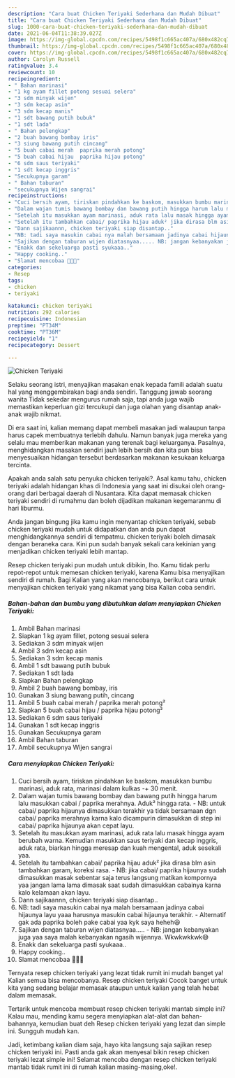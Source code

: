 ```yaml
---
description: "Cara buat Chicken Teriyaki Sederhana dan Mudah Dibuat"
title: "Cara buat Chicken Teriyaki Sederhana dan Mudah Dibuat"
slug: 1000-cara-buat-chicken-teriyaki-sederhana-dan-mudah-dibuat
date: 2021-06-04T11:38:39.027Z
image: https://img-global.cpcdn.com/recipes/5498f1c665ac407a/680x482cq70/chicken-teriyaki-foto-resep-utama.jpg
thumbnail: https://img-global.cpcdn.com/recipes/5498f1c665ac407a/680x482cq70/chicken-teriyaki-foto-resep-utama.jpg
cover: https://img-global.cpcdn.com/recipes/5498f1c665ac407a/680x482cq70/chicken-teriyaki-foto-resep-utama.jpg
author: Carolyn Russell
ratingvalue: 3.4
reviewcount: 10
recipeingredient:
- " Bahan marinasi"
- "1 kg ayam fillet potong sesuai selera"
- "3 sdm minyak wijen"
- "3 sdm kecap asin"
- "3 sdm kecap manis"
- "1 sdt bawang putih bubuk"
- "1 sdt lada"
- " Bahan pelengkap"
- "2 buah bawang bombay iris"
- "3 siung bawang putih cincang"
- "5 buah cabai merah  paprika merah potong"
- "5 buah cabai hijau  paprika hijau potong"
- "6 sdm saus teriyaki"
- "1 sdt kecap inggris"
- "Secukupnya garam"
- " Bahan taburan"
- "secukupnya Wijen sangrai"
recipeinstructions:
- "Cuci bersih ayam, tiriskan pindahkan ke baskom, masukkan bumbu marinasi, aduk rata, marinasi dalam kulkas -+ 30 menit."
- "Dalam wajan tumis bawang bombay dan bawang putih hingga harum lalu masukkan cabai / paprika merahnya. Aduk² hingga rata. NB: untuk cabai/ paprika hijaunya dimasukkan terakhir ya tidak bersamaan dgn cabai/ paprika merahnya karna kalo dicampurin dimasukkan di step ini cabai/ paprika hijaunya akan cepat layu."
- "Setelah itu masukkan ayam marinasi, aduk rata lalu masak hingga ayam berubah warna. Kemudian masukkan saus teriyaki dan kecap inggris, aduk rata, biarkan hingga meresap dan kuah mengental, aduk sesekali yaa."
- "Setelah itu tambahkan cabai/ paprika hijau aduk² jika dirasa blm asin tambahkan garam, koreksi rasa. NB: jika cabai/ paprika hijaunya sudah dimasukkan masak sebentar saja terus langsung matikan kompornya yaa jangan lama lama dimasak saat sudah dimasukkan cabainya karna kalo kelamaan akan layu."
- "Dann sajikaannn, chicken teriyaki siap disantap.."
- "NB: tadi saya masukin cabai nya malah bersamaan jadinya cabai hijaunya layu yaaa harusnya masukin cabai hijaunya terakhir. Alternatif gak ada paprika boleh pake cabai yaa kyk saya heheh😆"
- "Sajikan dengan taburan wijen diatasnyaa..... NB: jangan kebanyakan juga yaa saya malah kebanyakan ngasih wijennya. Wkwkwkkwk😅"
- "Enakk dan sekeluarga pasti syukaaa.."
- "Happy cooking.."
- "Slamat mencobaa 👩🏻‍🍳"
categories:
- Resep
tags:
- chicken
- teriyaki

katakunci: chicken teriyaki 
nutrition: 292 calories
recipecuisine: Indonesian
preptime: "PT34M"
cooktime: "PT36M"
recipeyield: "1"
recipecategory: Dessert

---
```



![Chicken Teriyaki](https://img-global.cpcdn.com/recipes/5498f1c665ac407a/680x482cq70/chicken-teriyaki-foto-resep-utama.jpg)

Selaku seorang istri, menyajikan masakan enak kepada famili adalah suatu hal yang menggembirakan bagi anda sendiri. Tanggung jawab seorang  wanita Tidak sekedar mengurus rumah saja, tapi anda juga wajib memastikan keperluan gizi tercukupi dan juga olahan yang disantap anak-anak wajib nikmat.

Di era  saat ini, kalian memang dapat membeli masakan jadi walaupun tanpa harus capek membuatnya terlebih dahulu. Namun banyak juga mereka yang selalu mau memberikan makanan yang terenak bagi keluarganya. Pasalnya, menghidangkan masakan sendiri jauh lebih bersih dan kita pun bisa menyesuaikan hidangan tersebut berdasarkan makanan kesukaan keluarga tercinta. 



Apakah anda salah satu penyuka chicken teriyaki?. Asal kamu tahu, chicken teriyaki adalah hidangan khas di Indonesia yang saat ini disukai oleh orang-orang dari berbagai daerah di Nusantara. Kita dapat memasak chicken teriyaki sendiri di rumahmu dan boleh dijadikan makanan kegemaranmu di hari liburmu.

Anda jangan bingung jika kamu ingin menyantap chicken teriyaki, sebab chicken teriyaki mudah untuk didapatkan dan anda pun dapat menghidangkannya sendiri di tempatmu. chicken teriyaki boleh dimasak dengan beraneka cara. Kini pun sudah banyak sekali cara kekinian yang menjadikan chicken teriyaki lebih mantap.

Resep chicken teriyaki pun mudah untuk dibikin, lho. Kamu tidak perlu repot-repot untuk memesan chicken teriyaki, karena Kamu bisa menyajikan sendiri di rumah. Bagi Kalian yang akan mencobanya, berikut cara untuk menyajikan chicken teriyaki yang nikamat yang bisa Kalian coba sendiri.

<!--inarticleads1-->

##### Bahan-bahan dan bumbu yang dibutuhkan dalam menyiapkan Chicken Teriyaki:

1. Ambil  Bahan marinasi
1. Siapkan 1 kg ayam fillet, potong sesuai selera
1. Sediakan 3 sdm minyak wijen
1. Ambil 3 sdm kecap asin
1. Sediakan 3 sdm kecap manis
1. Ambil 1 sdt bawang putih bubuk
1. Sediakan 1 sdt lada
1. Siapkan  Bahan pelengkap
1. Ambil 2 buah bawang bombay, iris
1. Gunakan 3 siung bawang putih, cincang
1. Ambil 5 buah cabai merah / paprika merah potong²
1. Siapkan 5 buah cabai hijau / paprika hijau potong²
1. Sediakan 6 sdm saus teriyaki
1. Gunakan 1 sdt kecap inggris
1. Gunakan Secukupnya garam
1. Ambil  Bahan taburan
1. Ambil secukupnya Wijen sangrai




<!--inarticleads2-->

##### Cara menyiapkan Chicken Teriyaki:

1. Cuci bersih ayam, tiriskan pindahkan ke baskom, masukkan bumbu marinasi, aduk rata, marinasi dalam kulkas -+ 30 menit.
1. Dalam wajan tumis bawang bombay dan bawang putih hingga harum lalu masukkan cabai / paprika merahnya. Aduk² hingga rata. - NB: untuk cabai/ paprika hijaunya dimasukkan terakhir ya tidak bersamaan dgn cabai/ paprika merahnya karna kalo dicampurin dimasukkan di step ini cabai/ paprika hijaunya akan cepat layu.
1. Setelah itu masukkan ayam marinasi, aduk rata lalu masak hingga ayam berubah warna. Kemudian masukkan saus teriyaki dan kecap inggris, aduk rata, biarkan hingga meresap dan kuah mengental, aduk sesekali yaa.
1. Setelah itu tambahkan cabai/ paprika hijau aduk² jika dirasa blm asin tambahkan garam, koreksi rasa. - NB: jika cabai/ paprika hijaunya sudah dimasukkan masak sebentar saja terus langsung matikan kompornya yaa jangan lama lama dimasak saat sudah dimasukkan cabainya karna kalo kelamaan akan layu.
1. Dann sajikaannn, chicken teriyaki siap disantap..
1. NB: tadi saya masukin cabai nya malah bersamaan jadinya cabai hijaunya layu yaaa harusnya masukin cabai hijaunya terakhir. - Alternatif gak ada paprika boleh pake cabai yaa kyk saya heheh😆
1. Sajikan dengan taburan wijen diatasnyaa..... - NB: jangan kebanyakan juga yaa saya malah kebanyakan ngasih wijennya. Wkwkwkkwk😅
1. Enakk dan sekeluarga pasti syukaaa..
1. Happy cooking..
1. Slamat mencobaa 👩🏻‍🍳




Ternyata resep chicken teriyaki yang lezat tidak rumit ini mudah banget ya! Kalian semua bisa mencobanya. Resep chicken teriyaki Cocok banget untuk kita yang sedang belajar memasak ataupun untuk kalian yang telah hebat dalam memasak.

Tertarik untuk mencoba membuat resep chicken teriyaki mantab simple ini? Kalau mau, mending kamu segera menyiapkan alat-alat dan bahan-bahannya, kemudian buat deh Resep chicken teriyaki yang lezat dan simple ini. Sungguh mudah kan. 

Jadi, ketimbang kalian diam saja, hayo kita langsung saja sajikan resep chicken teriyaki ini. Pasti anda gak akan menyesal bikin resep chicken teriyaki lezat simple ini! Selamat mencoba dengan resep chicken teriyaki mantab tidak rumit ini di rumah kalian masing-masing,oke!.

